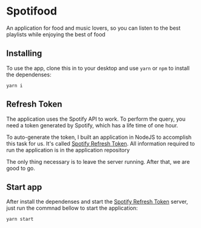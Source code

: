 # Spotifood

An application for food and music lovers, so you can listen to the best playlists while enjoying the best of food

## Installing

To use the app, clone this in to your desktop and use ```yarn``` or ```npm``` to install the dependenses:

```
yarn i
```

## Refresh Token

The application uses the Spotify API to work. To perform the query, you need a token generated by Spotify, which has a life time of one hour.

To auto-generate the token, I built an application in NodeJS to accomplish this task for us.
It's called [Spotify Refresh Token](https://github.com/vitorzerbeto/spotify_refresh_token#usage). All information required to run the application is in the application repository

The only thing necessary is to leave the server running. After that, we are good to go.

## Start app

After install the dependenses and start the [Spotify Refresh Token](https://github.com/vitorzerbeto/spotify_refresh_token#usage) server, just run the commnad bellow to start the application:

```
yarn start
```

